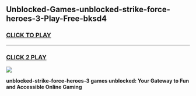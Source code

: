
## Unblocked-Games-unblocked-strike-force-heroes-3-Play-Free-bksd4
<h3>
<a href="https://premium76.site?title=unblocked-strike-force-heroes-3&ref=17A">CLICK TO PLAY</a></h3>
<hr>

<h3>
<a href="https://premium76.site?title=unblocked-strike-force-heroes-3&ref=17A">CLICK 2 PLAY</a>
  
</h3>

<a href="https://premium76.site?title=unblocked-strike-force-heroes-3&ref=17A"><img src="https://clearcache.store/games.png"></a>


**unblocked-strike-force-heroes-3 games unblocked: Your Gateway to Fun and Accessible Online Gaming**
